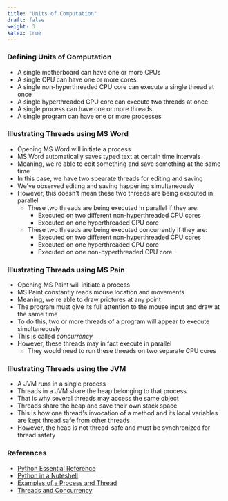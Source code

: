 ```yaml
---
title: "Units of Computation"
draft: false
weight: 3
katex: true
---
```


### Defining Units of Computation
- A single motherboard can have one or more CPUs
- A single CPU can have one or more cores
- A single non-hyperthreaded CPU core can execute a single thread at once
- A single hyperthreaded CPU core can execute two threads at once
- A single process can have one or more threads
- A single program can have one or more processes

### Illustrating Threads using MS Word
- Opening MS Word will initiate a process
- MS Word automatically saves typed text at certain time intervals
- Meaning, we're able to edit something and save something at the same time
- In this case, we have two spearate threads for editing and saving
- We've observed editing and saving happening simultaneously
- However, this doesn't mean these two threads are being executed in parallel
	- These two threads are being executed in parallel if they are:
		- Executed on two different non-hyperthreaded CPU cores
		- Executed on one hyperthreaded CPU core
	- These two threads are being executed concurrently if they are:
		- Executed on two different non-hyperthreaded CPU cores
		- Executed on one hyperthreaded CPU core
		- Executed on one non-hyperthreaded CPU core

### Illustrating Threads using MS Pain
- Opening MS Paint will initiate a process
- MS Paint constantly reads mouse location and movements
- Meaning, we're able to draw prictures at any point
- The program must give its full attention to the mouse input and draw at the same time
- To do this, two or more threads of a program will appear to execute simultaneously
- This is called *concurrency*
- However, these threads may in fact execute in parallel
	- They would need to run these threads on two separate CPU cores

### Illustrating Threads using the JVM
- A JVM runs in a single process
- Threads in a JVM share the heap belonging to that process
- That is why several threads may access the same object
- Threads share the heap and save their own stack space
- This is how one thread's invocation of a method and its local variables are kept thread safe from other threads
- However, the heap is not thread-safe and must be synchronized for thread safety

### References
- [Python Essential Reference](http://index-of.co.uk/Python/Python%20Essential%20Reference,%20Fourth%20Edition.pdf)
- [Python in a Nuteshell](https://www.arp.com/medias/13916546.pdf)
- [Examples of a Process and Thread](https://www.quora.com/What-is-the-difference-between-the-thread-of-a-process-and-the-child-of-a-process-What-are-some-real-time-examples)
- [Threads and Concurrency](https://stackoverflow.com/questions/1050222/what-is-the-difference-between-concurrency-and-parallelism)
